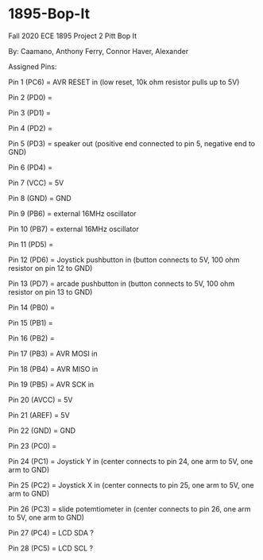 # 1895-Bop-It
Fall 2020
ECE 1895
Project 2
Pitt Bop It

By:
Caamano, Anthony
Ferry, Connor
Haver, Alexander

Assigned Pins:

Pin 1 (PC6) = AVR RESET in (low reset, 10k ohm resistor pulls up to 5V)

Pin 2 (PD0) =

Pin 3 (PD1) =

Pin 4 (PD2) =

Pin 5 (PD3) = speaker out (positive end connected to pin 5, negative end to GND)

Pin 6 (PD4) =

Pin 7 (VCC) = 5V

Pin 8 (GND) = GND

Pin 9 (PB6) = external 16MHz oscillator

Pin 10 (PB7) = external 16MHz oscillator

Pin 11 (PD5) =

Pin 12 (PD6) = Joystick pushbutton in (button connects to 5V, 100 ohm resistor on pin 12 to GND)

Pin 13 (PD7) = arcade pushbutton in (button connects to 5V, 100 ohm resistor on pin 13 to GND)

Pin 14 (PB0) =

Pin 15 (PB1) =

Pin 16 (PB2) =

Pin 17 (PB3) = AVR MOSI in

Pin 18 (PB4) = AVR MISO in

Pin 19 (PB5) = AVR SCK in

Pin 20 (AVCC) = 5V

Pin 21 (AREF) = 5V

Pin 22 (GND) = GND

Pin 23 (PC0) =

Pin 24 (PC1) = Joystick Y in (center connects to pin 24, one arm to 5V, one arm to GND)

Pin 25 (PC2) = Joystick X in (center connects to pin 25, one arm to 5V, one arm to GND)

Pin 26 (PC3) = slide potemtiometer in (center connects to pin 26, one arm to 5V, one arm to GND)

Pin 27 (PC4) = LCD SDA ?

Pin 28 (PC5) = LCD SCL ?
